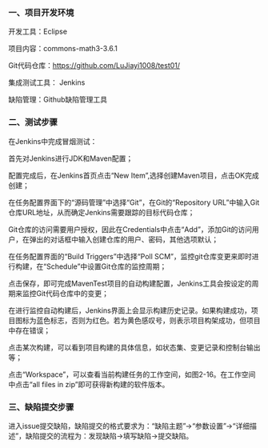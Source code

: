 ### 一、项目开发环境

开发工具：Eclipse

项目内容：commons-math3-3.6.1

Git代码仓库：https://github.com/LuJiayi1008/test01/

集成测试工具： Jenkins

缺陷管理：Github缺陷管理工具



### 二、测试步骤

在Jenkins中完成冒烟测试：

首先对Jenkins进行JDK和Maven配置；

配置完成后，在Jenkins首页点击“New Item”,选择创建Maven项目，点击OK完成创建；

在任务配置界面下的“源码管理”中选择“Git”，在Git的“Repository URL”中输入Git仓库URL地址，从而确定Jenkins需要跟踪的目标代码仓库；

Git仓库的访问需要用户授权，因此在Credentials中点击“Add”，添加Git的访问用户，在弹出的对话框中输入创建仓库的用户、密码，其他选项默认；

在任务配置界面的“Build Triggers”中选择“Poll SCM”，监控git仓库变更来即时进行构建，在“Schedule”中设置Git仓库的监控周期；

点击保存，即可完成MavenTest项目的自动构建配置，Jenkins工具会按设定的周期来监控Git代码仓库中的变更；

在进行监控自动构建后，Jenkins界面上会显示构建历史记录。如果构建成功，项目图标为蓝色标志，否则为红色。若为黄色感叹号，则表示项目构架成功，但项目中存在错误；

点击某次构建，可以看到项目构建的具体信息，如状态集、变更记录和控制台输出等；

点击“Workspace”，可以查看当前构建任务的工作空间，如图2-16。在工作空间中点击“all files in zip”即可获得新构建的软件版本。



### 三、缺陷提交步骤

进入issue提交缺陷，缺陷提交的格式要求为：“缺陷主题”->“参数设置”->“详细描述”，缺陷提交的流程为：发现缺陷->填写缺陷->提交缺陷。

